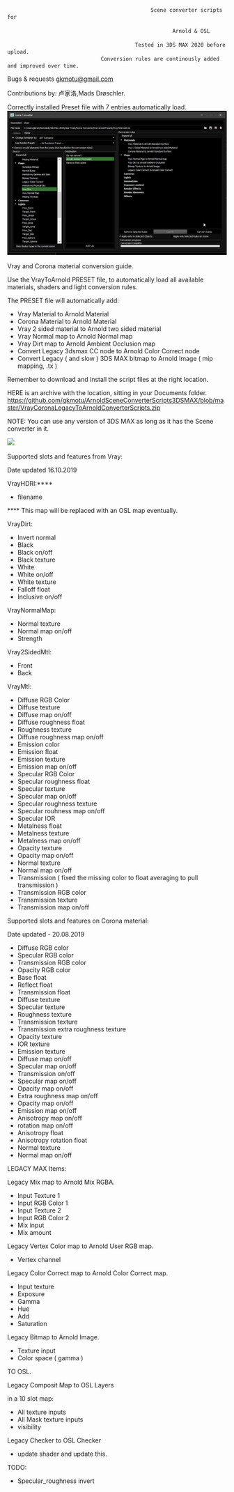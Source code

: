 
      
      
                          
                                                  Scene converter scripts for
                                                           
                                                         Arnold & OSL

                                             Tested in 3DS MAX 2020 before upload.
                                  Conversion rules are continously added and improved over time.





Bugs & requests gkmotu@gmail.com

Contributions by:
卢家洛,Mads Drøschler.


Correctly installed Preset file with 7 entries automatically load.
![](VrayStatus.jpg)



Vray and Corona material conversion guide.

Use the VrayToArnold PRESET file, to automatically load all available materials, shaders and light conversion rules.

The PRESET file will automatically add:

- Vray Material to Arnold Material
- Corona Material to Arnold Material
- Vray 2 sided material to Arnold two sided material
- Vray Normal map to Arnold Normal map
- Vray Dirt map to Arnold Ambient Occlusion map
- Convert Legacy 3dsmax CC node to Arnold Color Correct node
- Convert Legacy ( and slow ) 3DS MAX bitmap to Arnold Image ( mip mapping, .tx )


Remember to download and install the script files at the right location.

HERE is an archive with the location, sitting in your Documents folder.
https://github.com/gkmotu/ArnoldSceneConverterScripts3DSMAX/blob/master/VrayCoronaLegacyToArnoldConverterScripts.zip

NOTE: You can use any version of 3DS MAX as long as it has the Scene converter in it.


![](overview.gif)


Supported slots and features from Vray:

Date updated 16.10.2019

VrayHDRI:****

- filename

**** This map will be replaced with an OSL map eventually.


VrayDirt:

- Invert normal
- Black
- Black on/off
- Black texture
- White
- White on/off
- White texture
- Falloff float
- Inclusive on/off


VrayNormalMap:

- Normal texture
- Normal map on/off
- Strength 

Vray2SidedMtl:

- Front
- Back

VrayMtl:

- Diffuse RGB Color
- Diffuse texture
- Diffuse map on/off
- Diffuse roughness float
- Roughness texture
- Diffuse roughness map on/off
- Emission color
- Emission float
- Emission texture
- Emission map on/off
- Specular RGB Color
- Specular roughness float 
- Specular texture
- Specular map on/off
- Specular roughness texture
- Specular rouhness map on/off
- Specular IOR
- Metalness float
- Metalness texture
- Metalness map on/off
- Opacity texture
- Opacity map on/off
- Normal texture
- Normal map on/off
- Transmission ( fixed the missing color to float averaging to pull transmission )
- Transmission RGB color
- Transmission texture
- Transmission map on/off



Supported slots and features on Corona material:

Date updated - 20.08.2019

- Diffuse RGB color
- Specular RGB color
- Transmission RGB color
- Opacity RGB color
- Base float
- Reflect float
- Transmission float
- Diffuse texture
- Specular texture
- Roughness texture
- Transmission texture
- Transmission extra roughness texture
- Opacity texture
- IOR texture
- Emission texture	
- Diffuse map on/off
- Specular map on/off
- Transmission on/off
- Specular map on/off
- Opacity map on/off
- Extra roughness map on/off
- Opacity map on/off
- Emission map on/off
- Anisotropy map on/off
- rotation map on/off
- Anisotropy float
- Anisotropy rotation float
- Normal texture
- Normal map on/off


LEGACY MAX Items:

Legacy Mix map to Arnold Mix RGBA.

- Input Texture 1
- Input RGB Color 1
- Input Texture 2
- Input RGB Color 2
- Mix input
- Mix amount

Legacy Vertex Color map to Arnold User RGB map.

- Vertex channel

Legacy Color Correct map to Arnold Color Correct map.

- Input texture
- Exposure
- Gamma
- Hue
- Add
- Saturation




Legacy Bitmap to Arnold Image.

- Texture input
- Color space ( gamma )




TO OSL.

Legacy Composit Map to OSL Layers

in a 10 slot map:
- All texture inputs
- All Mask texture inputs
- visibility


Legacy Checker to OSL Checker

- update shader and update this.




TODO:

- Specular_roughness invert



